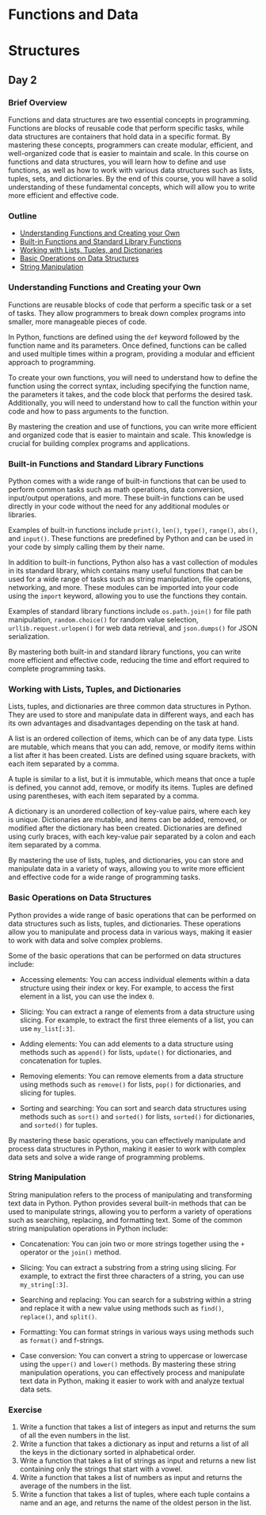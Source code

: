 # Functions and Data

# Structures

## Day 2


### Brief Overview

Functions and data structures are two essential concepts in programming.
Functions are blocks of reusable code that perform specific tasks, while data
structures are containers that hold data in a specific format. By mastering these
concepts, programmers can create modular, efficient, and well-organized code
that is easier to maintain and scale. In this course on functions and data
structures, you will learn how to define and use functions, as well as how to work
with various data structures such as lists, tuples, sets, and dictionaries. By the end
of this course, you will have a solid understanding of these fundamental concepts,
which will allow you to write more efficient and effective code.


### Outline

* [Understanding Functions and Creating your Own](https://github.com/LaughingRover/Python-Intro/blob/main/Day%202%3A%20Functions%20and%20Data%20Structures.md#understanding-functions-and-creating-your-own)
* [Built-in Functions and Standard Library Functions](https://github.com/LaughingRover/Python-Intro/blob/main/Day%202%3A%20Functions%20and%20Data%20Structures.md#built-in-functions-and-standard-library-functions)
* [Working with Lists, Tuples, and Dictionaries](https://github.com/LaughingRover/Python-Intro/blob/main/Day%202%3A%20Functions%20and%20Data%20Structures.md#working-with-lists-tuples-and-dictionaries)
* [Basic Operations on Data Structures](https://github.com/LaughingRover/Python-Intro/blob/main/Day%202%3A%20Functions%20and%20Data%20Structures.md#basic-operations-on-data-structures)
* [String Manipulation](https://github.com/LaughingRover/Python-Intro/blob/main/Day%202%3A%20Functions%20and%20Data%20Structures.md#string-manipulation)

### Understanding Functions and Creating your Own

Functions are reusable blocks of code that perform a specific task or a set of
tasks. They allow programmers to break down complex programs into smaller,
more manageable pieces of code.

In Python, functions are defined using the `def` keyword followed by the function
name and its parameters. Once defined, functions can be called and used multiple
times within a program, providing a modular and efficient approach to
programming.


To create your own functions, you will need to understand how to define the
function using the correct syntax, including specifying the function name, the
parameters it takes, and the code block that performs the desired task.
Additionally, you will need to understand how to call the function within your code
and how to pass arguments to the function.

By mastering the creation and use of functions, you can write more efficient and
organized code that is easier to maintain and scale. This knowledge is crucial for
building complex programs and applications.


### Built-in Functions and Standard Library Functions

Python comes with a wide range of built-in functions that can be used to perform
common tasks such as math operations, data conversion, input/output operations,
and more. These built-in functions can be used directly in your code without the
need for any additional modules or libraries.

Examples of built-in functions include `print()`, `len()`, `type()`, `range()`, `abs()`,
and `input()`. These functions are predefined by Python and can be used in your
code by simply calling them by their name.


In addition to built-in functions, Python also has a vast collection of modules in its
standard library, which contains many useful functions that can be used for a wide range
of tasks such as string manipulation, file operations, networking, and more. These
modules can be imported into your code using the `import` keyword, allowing you to use
the functions they contain.

Examples of standard library functions include `os.path.join()` for file path manipulation,
`random.choice()` for random value selection, `urllib.request.urlopen()` for web data
retrieval, and `json.dumps()` for JSON serialization.

By mastering both built-in and standard library functions, you can write more efficient and
effective code, reducing the time and effort required to complete programming tasks.


### Working with Lists, Tuples, and Dictionaries

Lists, tuples, and dictionaries are three common data structures in Python. They
are used to store and manipulate data in different ways, and each has its own
advantages and disadvantages depending on the task at hand.

A list is an ordered collection of items, which can be of any data type. Lists are
mutable, which means that you can add, remove, or modify items within a list after
it has been created. Lists are defined using square brackets, with each item
separated by a comma.


A tuple is similar to a list, but it is immutable, which means that once a tuple is defined,
you cannot add, remove, or modify its items. Tuples are defined using parentheses, with
each item separated by a comma.

A dictionary is an unordered collection of key-value pairs, where each key is unique.
Dictionaries are mutable, and items can be added, removed, or modified after the
dictionary has been created. Dictionaries are defined using curly braces, with each
key-value pair separated by a colon and each item separated by a comma.

By mastering the use of lists, tuples, and dictionaries, you can store and manipulate data
in a variety of ways, allowing you to write more efficient and effective code for a wide
range of programming tasks.


### Basic Operations on Data Structures

Python provides a wide range of basic operations that can be performed on data
structures such as lists, tuples, and dictionaries. These operations allow you to
manipulate and process data in various ways, making it easier to work with data
and solve complex problems.

Some of the basic operations that can be performed on data structures include:

- Accessing elements: You can access individual elements within a data structure
using their index or key. For example, to access the first element in a list, you can
use the index `0`.


- Slicing: You can extract a range of elements from a data structure using slicing.
For example, to extract the first three elements of a list, you can use `my_list[:3]`.
- Adding elements: You can add elements to a data structure using methods such
as `append()` for lists, `update()` for dictionaries, and concatenation for tuples.
- Removing elements: You can remove elements from a data structure using
methods such as `remove()` for lists, `pop()` for dictionaries, and slicing for tuples.


- Sorting and searching: You can sort and search data structures using methods
such as `sort()` and `sorted()` for lists, `sorted()` for dictionaries, and `sorted()` for
tuples.

By mastering these basic operations, you can effectively manipulate and process
data structures in Python, making it easier to work with complex data sets and
solve a wide range of programming problems.


### String Manipulation

String manipulation refers to the process of manipulating and transforming text data in Python. Python provides several built-in methods that can be used to manipulate strings, allowing you to perform a variety of operations such as searching, replacing, and formatting text. Some of the common string manipulation operations in Python include:

- Concatenation: You can join two or more strings together using the `+`
 operator or the `join()` method.


- Slicing: You can extract a substring from a string using slicing. For
 example, to extract the first three characters of a string, you can use
 `my_string[:3]`.

- Searching and replacing: You can search for a substring within a string
 and replace it with a new value using methods such as `find()`, `replace()`,
 and `split()`.

- Formatting: You can format strings in various ways using methods such as
 `format()` and f-strings.


- Case conversion: You can convert a string to uppercase or lowercase using the `upper()` and `lower()` methods. By mastering these string manipulation operations, you can effectively process and manipulate text data in Python, making it easier to work with and analyze textual data sets.


### Exercise

1. Write a function that takes a list of integers as input and returns the sum of all
the even numbers in the list.
2. Write a function that takes a dictionary as input and returns a list of all the keys
in the dictionary sorted in alphabetical order.
3. Write a function that takes a list of strings as input and returns a new list
containing only the strings that start with a vowel.
4. Write a function that takes a list of numbers as input and returns the average of
the numbers in the list.
5. Write a function that takes a list of tuples, where each tuple contains a name
and an age, and returns the name of the oldest person in the list.
